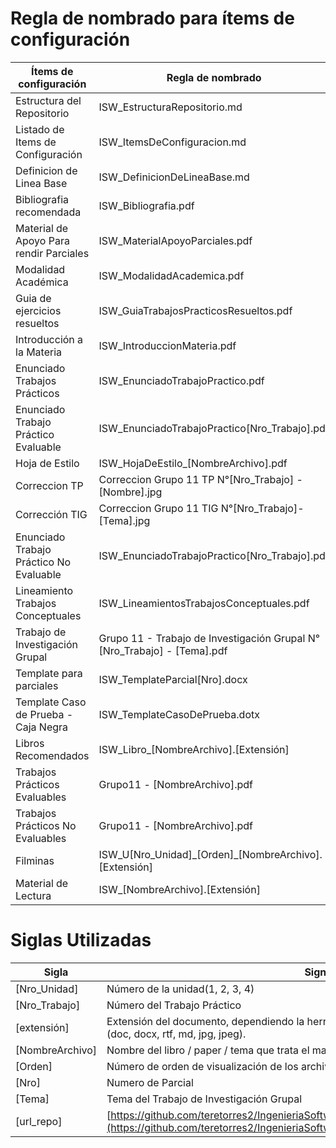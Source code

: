 # Regla de nombrado para ítems de configuración

| Ítems de configuración                    | Regla de nombrado                                       | Ubicación física                                                                                 |
| ----------------------------------------- | ------------------------------------------------------- | ------------------------------------------------------------------------------------------------ |
| Estructura del Repositorio                | ISW_EstructuraRepositorio.md                            | [url_repo]/Información General/Gestion de Repositorio                                            |
| Listado de Items de Configuración         | ISW_ItemsDeConfiguracion.md                             | [url_repo]/Información General/Gestion de Repositorio                                            |
| Definicion de Linea Base                  | ISW_DefinicionDeLineaBase.md                            | [url_repo]/Información General/Gestion de Repositorio                                            |
| Bibliografia recomendada                  | ISW_Bibliografia.pdf                                    | [url_repo]/Información General/Material%20de%20Catedra                                           |
| Material de Apoyo Para rendir Parciales   | ISW_MaterialApoyoParciales.pdf                          | [url_repo]/Información General/Material%20de%20Catedra                                           |
| Modalidad Académica                       | ISW_ModalidadAcademica.pdf                              | [url_repo]/Información General/Material%20de%20Catedra                                           |               
| Guia de ejercicios resueltos              | ISW_GuiaTrabajosPracticosResueltos.pdf                  | [url_repo]/Información General/Material%20de%20Catedra                                           |
| Introducción a la Materia                 | ISW_IntroduccionMateria.pdf                             | [url_repo]/Información General/Material%20de%20Catedra                                           |
| Enunciado Trabajos Prácticos              | ISW_EnunciadoTrabajoPractico.pdf                        | [url_repo]/Práctico                                                                              |
| Enunciado Trabajo Práctico Evaluable      | ISW_EnunciadoTrabajoPractico[Nro_Trabajo].pdf           | [url_repo]/Práctico/Trabajos%20Practicos%20Evaluables/Trabajo%20[Nro_Trabajo]                    |
| Hoja de Estilo                            | ISW_HojaDeEstilo_[NombreArchivo].pdf                                 | [url_repo]/Práctico/Trabajos%20Practicos%20No%20Evaluables/Trabajo%20[Nro_Trabajo]/Documentación |
| Correccion TP                             | Correccion Grupo 11 TP N°[Nro_Trabajo] - [Nombre].jpg   | [url_repo]/Práctico/Trabajos%20Practicos%20Evaluables/Trabajo%20[Nro_Trabajo]                    |
| Corrección TIG                            | Correccion Grupo 11 TIG N°[Nro_Trabajo]- [Tema].jpg    |    [url_repo]/Práctico/Trabajos%20Conceptuales/Trabajo%20[Nro_Trabajo]/Correccion%20Grupo%2011%20TIG%20N°[Nro_Trabajo]%20-%20[Tema].jpg|
| Enunciado Trabajo Práctico No Evaluable   | ISW_EnunciadoTrabajoPractico[Nro_Trabajo].pdf           | [url_repo]/Práctico/Trabajos%20Practicos%20No%20Evaluables/Trabajo%20[Nro_Trabajo]               |
| Lineamiento Trabajos Conceptuales         | ISW_LineamientosTrabajosConceptuales.pdf                | [url_repo]/Práctico
| Trabajo de Investigación Grupal           | Grupo 11 - Trabajo de Investigación Grupal N°[Nro_Trabajo] - [Tema].pdf| [url repo]/Práctico/Trabajos Conceptuales/Trabajo%20[Nro_Trabajo]
| Template para parciales                   | ISW_TemplateParcial[Nro].docx                           | [url_repo]/Información General/Material%20de%20Catedra                                           |
| Template Caso de Prueba - Caja Negra      | ISW_TemplateCasoDePrueba.dotx                           | [url_repo]/Información General/Material%20de%20Catedra                                           |
| Libros Recomendados                       | ISW_Libro\_[NombreArchivo].[Extensión]                  | [url_repo]/Informacion%20General/Material%20de%20Catedra/Bibliografía                            |
| Trabajos Prácticos Evaluables             | Grupo11 - [NombreArchivo].pdf                            | [url_repo]/Práctico/Trabajos%20Practicos%20Evaluables/Trabajo%20[Nro_Trabajo]                    |
| Trabajos Prácticos No Evaluables          | Grupo11 - [NombreArchivo].pdf                            | [url_repo]/Práctico/Trabajos%20Practicos%20No%20Evaluables/Trabajo%20[Nro_Trabajo]               |
| Filminas                                  | ISW_U[Nro_Unidad]\_[Orden]\_[NombreArchivo].[Extensión] | [url_repo]/Teórico/Unidad%20[Nro_Unidad]                                                         |
| Material de Lectura                       | ISW\_[NombreArchivo].[Extensión]                        | [url_repo]/Teórico/Unidad%20[Nro_Unidad]/Material%20de%20Lectura                                 |

# Siglas Utilizadas

| Sigla           | Significado                                                                                                                                    |
| --------------- | ---------------------------------------------------------------------------------------------------------------------------------------------- |
| [Nro_Unidad]    | Número de la unidad(1, 2, 3, 4)                                                                                                                |
| [Nro_Trabajo]   | Número del Trabajo Práctico                                                                                                                    |
| [extensión]     | Extensión del documento, dependiendo la herramienta que se haya utilizado para realizarlo. (doc, docx, rtf, md, jpg, jpeg).                    |
| [NombreArchivo] | Nombre del libro / paper / tema que trata el material compartido.                                                                              |
| [Orden]         | Número de orden de visualización de los archivos                                                                                               |
| [Nro]           | Numero de Parcial                                                                                                                              |
| [Tema]          | Tema del Trabajo de Investigación Grupal                                                                                                       |
| [url_repo]      | [https://github.com/teretorres2/IngenieriaSoftware2024/tree/master/ISW_Grupo11_4K2_2024](https://github.com/teretorres2/IngenieriaSoftware2024/tree/master/ISW_Grupo11_4K2_2024) |
